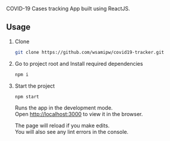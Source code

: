 COVID-19 Cases tracking App built using ReactJS.

## Usage

1. Clone

   ```bash
   git clone https://github.com/wsamipw/covid19-tracker.git
   ```

2. Go to project root and Install required dependencies
   ```bash
   npm i
   ```
3. Start the project

   ```bash
   npm start
   ```

   Runs the app in the development mode.<br />
   Open [http://localhost:3000](http://localhost:3000) to view it in the browser.

   The page will reload if you make edits.<br />
   You will also see any lint errors in the console.
